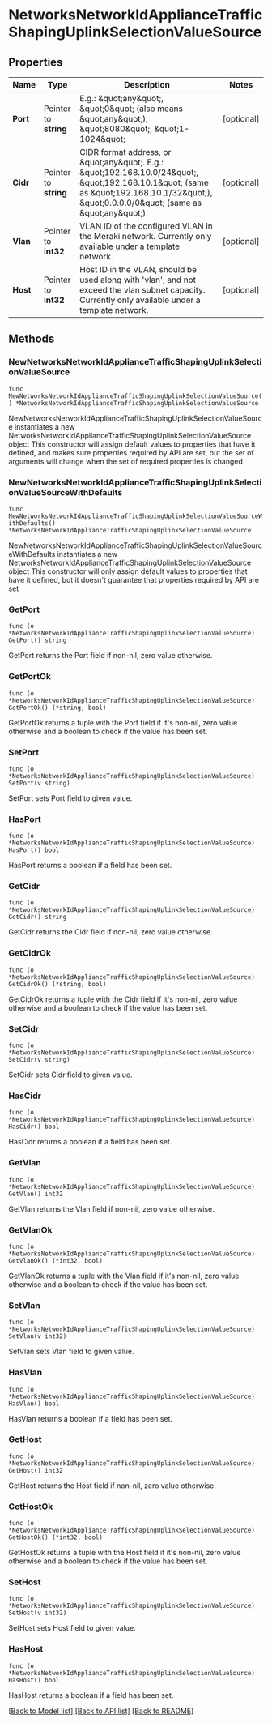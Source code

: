 # NetworksNetworkIdApplianceTrafficShapingUplinkSelectionValueSource

## Properties

Name | Type | Description | Notes
------------ | ------------- | ------------- | -------------
**Port** | Pointer to **string** | E.g.: \&quot;any\&quot;, \&quot;0\&quot; (also means \&quot;any\&quot;), \&quot;8080\&quot;, \&quot;1-1024\&quot; | [optional] 
**Cidr** | Pointer to **string** | CIDR format address, or \&quot;any\&quot;. E.g.: \&quot;192.168.10.0/24\&quot;,  \&quot;192.168.10.1\&quot; (same as \&quot;192.168.10.1/32\&quot;), \&quot;0.0.0.0/0\&quot; (same as \&quot;any\&quot;) | [optional] 
**Vlan** | Pointer to **int32** | VLAN ID of the configured VLAN in the Meraki network. Currently only available under a template network. | [optional] 
**Host** | Pointer to **int32** | Host ID in the VLAN, should be used along with &#39;vlan&#39;, and not exceed the vlan subnet capacity. Currently only available under a template network. | [optional] 

## Methods

### NewNetworksNetworkIdApplianceTrafficShapingUplinkSelectionValueSource

`func NewNetworksNetworkIdApplianceTrafficShapingUplinkSelectionValueSource() *NetworksNetworkIdApplianceTrafficShapingUplinkSelectionValueSource`

NewNetworksNetworkIdApplianceTrafficShapingUplinkSelectionValueSource instantiates a new NetworksNetworkIdApplianceTrafficShapingUplinkSelectionValueSource object
This constructor will assign default values to properties that have it defined,
and makes sure properties required by API are set, but the set of arguments
will change when the set of required properties is changed

### NewNetworksNetworkIdApplianceTrafficShapingUplinkSelectionValueSourceWithDefaults

`func NewNetworksNetworkIdApplianceTrafficShapingUplinkSelectionValueSourceWithDefaults() *NetworksNetworkIdApplianceTrafficShapingUplinkSelectionValueSource`

NewNetworksNetworkIdApplianceTrafficShapingUplinkSelectionValueSourceWithDefaults instantiates a new NetworksNetworkIdApplianceTrafficShapingUplinkSelectionValueSource object
This constructor will only assign default values to properties that have it defined,
but it doesn't guarantee that properties required by API are set

### GetPort

`func (o *NetworksNetworkIdApplianceTrafficShapingUplinkSelectionValueSource) GetPort() string`

GetPort returns the Port field if non-nil, zero value otherwise.

### GetPortOk

`func (o *NetworksNetworkIdApplianceTrafficShapingUplinkSelectionValueSource) GetPortOk() (*string, bool)`

GetPortOk returns a tuple with the Port field if it's non-nil, zero value otherwise
and a boolean to check if the value has been set.

### SetPort

`func (o *NetworksNetworkIdApplianceTrafficShapingUplinkSelectionValueSource) SetPort(v string)`

SetPort sets Port field to given value.

### HasPort

`func (o *NetworksNetworkIdApplianceTrafficShapingUplinkSelectionValueSource) HasPort() bool`

HasPort returns a boolean if a field has been set.

### GetCidr

`func (o *NetworksNetworkIdApplianceTrafficShapingUplinkSelectionValueSource) GetCidr() string`

GetCidr returns the Cidr field if non-nil, zero value otherwise.

### GetCidrOk

`func (o *NetworksNetworkIdApplianceTrafficShapingUplinkSelectionValueSource) GetCidrOk() (*string, bool)`

GetCidrOk returns a tuple with the Cidr field if it's non-nil, zero value otherwise
and a boolean to check if the value has been set.

### SetCidr

`func (o *NetworksNetworkIdApplianceTrafficShapingUplinkSelectionValueSource) SetCidr(v string)`

SetCidr sets Cidr field to given value.

### HasCidr

`func (o *NetworksNetworkIdApplianceTrafficShapingUplinkSelectionValueSource) HasCidr() bool`

HasCidr returns a boolean if a field has been set.

### GetVlan

`func (o *NetworksNetworkIdApplianceTrafficShapingUplinkSelectionValueSource) GetVlan() int32`

GetVlan returns the Vlan field if non-nil, zero value otherwise.

### GetVlanOk

`func (o *NetworksNetworkIdApplianceTrafficShapingUplinkSelectionValueSource) GetVlanOk() (*int32, bool)`

GetVlanOk returns a tuple with the Vlan field if it's non-nil, zero value otherwise
and a boolean to check if the value has been set.

### SetVlan

`func (o *NetworksNetworkIdApplianceTrafficShapingUplinkSelectionValueSource) SetVlan(v int32)`

SetVlan sets Vlan field to given value.

### HasVlan

`func (o *NetworksNetworkIdApplianceTrafficShapingUplinkSelectionValueSource) HasVlan() bool`

HasVlan returns a boolean if a field has been set.

### GetHost

`func (o *NetworksNetworkIdApplianceTrafficShapingUplinkSelectionValueSource) GetHost() int32`

GetHost returns the Host field if non-nil, zero value otherwise.

### GetHostOk

`func (o *NetworksNetworkIdApplianceTrafficShapingUplinkSelectionValueSource) GetHostOk() (*int32, bool)`

GetHostOk returns a tuple with the Host field if it's non-nil, zero value otherwise
and a boolean to check if the value has been set.

### SetHost

`func (o *NetworksNetworkIdApplianceTrafficShapingUplinkSelectionValueSource) SetHost(v int32)`

SetHost sets Host field to given value.

### HasHost

`func (o *NetworksNetworkIdApplianceTrafficShapingUplinkSelectionValueSource) HasHost() bool`

HasHost returns a boolean if a field has been set.


[[Back to Model list]](../README.md#documentation-for-models) [[Back to API list]](../README.md#documentation-for-api-endpoints) [[Back to README]](../README.md)


